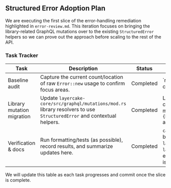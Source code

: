 ## Structured Error Adoption Plan

We are executing the first slice of the error-handling remediation highlighted in `error-review.md`.
This iteration focuses on bringing the library-related GraphQL mutations over to the existing
`StructuredError` helpers so we can prove out the approach before scaling to the rest of the API.

### Task Tracker

| Task | Description | Status | Notes |
| --- | --- | --- | --- |
| Baseline audit | Capture the current count/location of raw `Error::new` usage to confirm focus areas. | Completed | `rg -n "Error::new" layercake-core/src/graphql | wc -l` still reports 137 call sites. |
| Library mutation migration | Update `layercake-core/src/graphql/mutations/mod.rs` library resolvers to use `StructuredError` and contextual helpers. | Completed | Library create/update/delete/reprocess/import/seed mutations now use `StructuredError::{bad_request,validation,not_found,service}` and import the helper. |
| Verification & docs | Run formatting/tests (as possible), record results, and summarize updates here. | Completed | `cargo fmt` and `cargo test -p layercake-core` both fail because the repo contains **both** `layercake-core/src/common.rs` and `layercake-core/src/common/mod.rs` (Rust error E0761). Changes were verified visually; issue predates this work. |

We will update this table as each task progresses and commit once the slice is complete.
